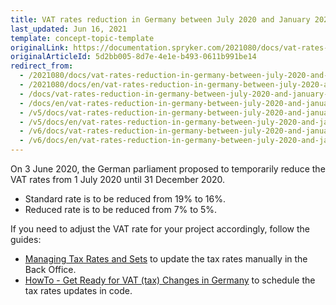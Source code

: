 ```yaml
---
title: VAT rates reduction in Germany between July 2020 and January 2021
last_updated: Jun 16, 2021
template: concept-topic-template
originalLink: https://documentation.spryker.com/2021080/docs/vat-rates-reduction-in-germany-between-july-2020-and-january-2021
originalArticleId: 5d2bb005-8d7e-4e1e-b493-0611b991be14
redirect_from:
  - /2021080/docs/vat-rates-reduction-in-germany-between-july-2020-and-january-2021
  - /2021080/docs/en/vat-rates-reduction-in-germany-between-july-2020-and-january-2021
  - /docs/vat-rates-reduction-in-germany-between-july-2020-and-january-2021
  - /docs/en/vat-rates-reduction-in-germany-between-july-2020-and-january-2021
  - /v5/docs/vat-rates-reduction-in-germany-between-july-2020-and-january-2021
  - /v5/docs/en/vat-rates-reduction-in-germany-between-july-2020-and-january-2021
  - /v6/docs/vat-rates-reduction-in-germany-between-july-2020-and-january-2021
  - /v6/docs/en/vat-rates-reduction-in-germany-between-july-2020-and-january-2021
---
```


On 3 June 2020, the German parliament proposed to temporarily reduce the VAT rates from 1 July 2020 until 31 December 2020.

* Standard rate is to be reduced from 19% to 16%.
* Reduced rate is to be reduced from 7% to 5%.

If you need to adjust the VAT rate for your project accordingly, follow the guides:

* [Managing Tax Rates and Sets](/docs/scos/user/back-office-user-guides/administration/tax-rates/managing-tax-rates.html) to update the tax rates manually in the Back Office.
* [HowTo - Get Ready for VAT (tax) Changes in Germany](/docs/scos/dev/tutorials-and-howtos/howtos/howto-get-ready-for-vat-tax-changes-in-germany.html) to schedule the tax rates updates in code.
